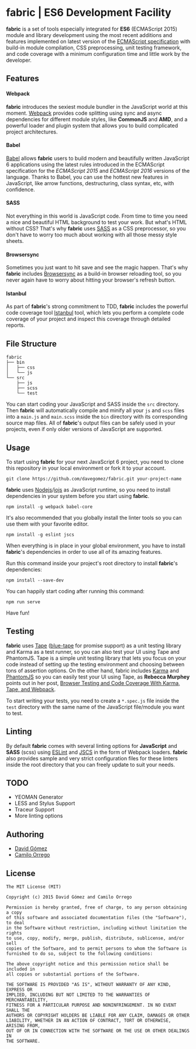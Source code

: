 # fabric | ES6 Development Facility

**fabric** is a set of tools especially integrated for **ES6** (ECMAScript 2015) module and library development using the most recent additions and features implemented on latest version of the [ECMAScript specification](http://www.ecma-international.org/publications/standards/Ecma-262.htm) with build-in module compilation, CSS preprocessing, unit testing framework, and code coverage with a minimum configuration time and little work by the developer.

## Features
#### Webpack
**fabric** introduces the sexiest module bundler in the JavaScript world at this moment. [Webpack](http://webpack.github.io/) provides code splitting using sync and async dependencies for different module styles, like **CommonJS** and **AMD**, and a powerful loader and plugin system that allows you to build complicated project architectures.

#### Babel
[Babel](https://babeljs.io/) allows **fabric** users to build modern and beautifully written JavaScript 6 applications using the latest rules introduced in the ECMAScript specification for the _ECMAScript 2015_ and _ECMAScript 2016_ versions of the language. Thanks to Babel, you can use the hottest new features in JavaScript, like arrow functions, destructuring, class syntax, etc, with confidence.

#### SASS
Not everything in this world is JavaScript code. From time to time you need a nice and beautiful HTML background to test your work. But what's HTML without CSS? That's why **fabric** uses [SASS](http://sass-lang.com/) as a CSS preprocessor, so you don't have to worry too much about working with all those messy style sheets.

#### Browsersync
Sometimes you just want to hit save and see the magic happen. That's why **fabric** includes [Browsersync](http://www.browsersync.io/) as a build-in browser reloading tool, so you never again have to worry about hitting your browser's refresh button.

#### Istanbul
As part of **fabric**'s strong commitment to TDD, **fabric** includes the powerful code coverage tool [Istanbul](https://github.com/gotwarlost/istanbul) tool, which lets you perform a complete code coverage of your project and inspect this coverage through detailed reports.

## File Structure

    fabric
    ├── bin
    │   ├── css
    │   └── js
    └── src
        ├── js
        ├── scss
        └── test

You can start coding your JavaScript and SASS inside the ```src``` directory. Then **fabric** will automatically compile and minify all your ```js``` and ```scss``` files into a ```main.js``` and ```main.scss``` inside the ```bin``` directory with its corresponding source map files. All of **fabric**'s output files can be safely used in your projects, even if only older versions of JavaScript are supported.

## Usage
To start using **fabric** for your next JavaScript 6 project, you need to clone this repository in your local environment or fork it to your account.

    git clone https://github.com/davegomez/fabric.git your-project-name

**fabric** uses [Nodejs](https://nodejs.org/)/[iojs](https://iojs.org/en/index.html) as JavaScript runtime, so you need to install dependencies in your system before you start using **fabric**.

    npm install -g webpack babel-core

It's also recommended that you globally install the linter tools so you can use them with your favorite editor.

    npm install -g eslint jscs

When everything is in place in your global environment, you have to install **fabric**'s dependencies in order to use all of its amazing features.

Run this command inside your project's root directory to install **fabric**'s dependencies:

    npm install --save-dev

You can happily start coding after running this command:

    npm run serve

Have fun!

## Testing
**fabric** uses [Tape](https://github.com/substack/tape) ([blue-tape](https://github.com/spion/blue-tape) for promise support) as a unit testing library and Karma as a test runner, so you can also test your UI using Tape and PhantomJS. Tape is a simple unit testing library that lets you focus on your code instead of setting up the testing environment and choosing between tons of assertion options. On the other hand, fabric includes [Karma](http://karma-runner.github.io/0.13/index.html) and [PhantomJS](http://phantomjs.org/) so you can easily test your UI using Tape, as **Rebecca Murphey** points out in her post, [Browser Testing and Code Coverage With Karma, Tape, and Webpack](http://rmurphey.com/blog/2015/07/20/karma-webpack-tape-code-coverage/).

To start writing your tests, you need to create a ```*.spec.js``` file inside the ```test``` directory with the same name of the JavaScript file/module you want to test.

## Linting
By default **fabric** comes with several linting options for **JavaScript** and **SASS** (scss) using [ESLint](http://eslint.org/) and [JSCS](http://jscs.info/) in the form of Webpack loaders. **fabric** also provides sample and very strict configuration files for these linters inside the root directory that you can freely update to suit your needs.

## TODO
- YEOMAN Generator
- LESS and Stylus Support
- Traceur Support
- More linting options

## Authoring
- [David Gómez](https://github.com/davegomez)
- [Camilo Orrego](https://github.com/baldore)

## License
    The MIT License (MIT)

    Copyright (c) 2015 David Gómez and Camilo Orrego

    Permission is hereby granted, free of charge, to any person obtaining a copy
    of this software and associated documentation files (the "Software"), to deal
    in the Software without restriction, including without limitation the rights
    to use, copy, modify, merge, publish, distribute, sublicense, and/or sell
    copies of the Software, and to permit persons to whom the Software is
    furnished to do so, subject to the following conditions:

    The above copyright notice and this permission notice shall be included in
    all copies or substantial portions of the Software.

    THE SOFTWARE IS PROVIDED "AS IS", WITHOUT WARRANTY OF ANY KIND, EXPRESS OR
    IMPLIED, INCLUDING BUT NOT LIMITED TO THE WARRANTIES OF MERCHANTABILITY,
    FITNESS FOR A PARTICULAR PURPOSE AND NONINFRINGEMENT. IN NO EVENT SHALL THE
    AUTHORS OR COPYRIGHT HOLDERS BE LIABLE FOR ANY CLAIM, DAMAGES OR OTHER
    LIABILITY, WHETHER IN AN ACTION OF CONTRACT, TORT OR OTHERWISE, ARISING FROM,
    OUT OF OR IN CONNECTION WITH THE SOFTWARE OR THE USE OR OTHER DEALINGS IN
    THE SOFTWARE.

